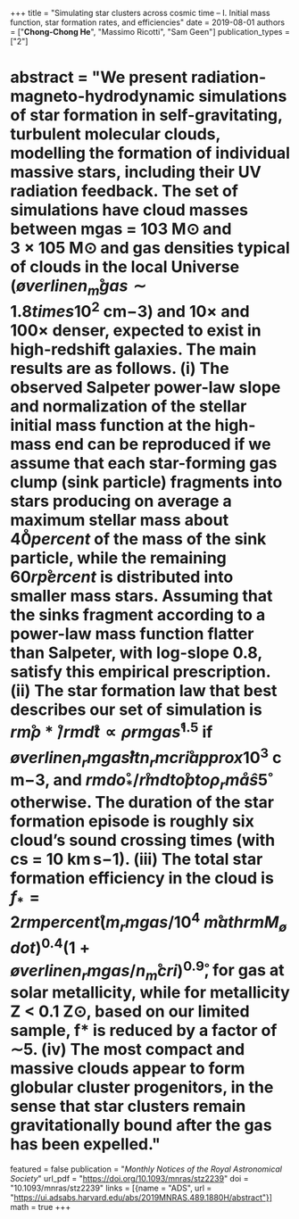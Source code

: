 +++
title = "Simulating star clusters across cosmic time – I. Initial mass function, star formation rates, and efficiencies"
date = 2019-08-01
authors = ["**Chong-Chong He**", "Massimo Ricotti", "Sam Geen"]
publication_types = ["2"]
# abstract = "We present radiation-magneto-hydrodynamic simulations of star formation in self-gravitating, turbulent molecular clouds, modelling the formation of individual massive stars, including their UV radiation feedback. The set of simulations have cloud masses between mgas = 103 M⊙ and 3 × 105 M⊙ and gas densities typical of clouds in the local Universe ($øverlinen_m̊ gas ∼ 1.8times 10^2$ cm−3) and 10× and 100× denser, expected to exist in high-redshift galaxies. The main results are as follows. (i) The observed Salpeter power-law slope and normalization of the stellar initial mass function at the high-mass end can be reproduced if we assume that each star-forming gas clump (sink particle) fragments into stars producing on average a maximum stellar mass about $40  ̊per cent$ of the mass of the sink particle, while the remaining $60 rp̊er cent$ is distributed into smaller mass stars. Assuming that the sinks fragment according to a power-law mass function flatter than Salpeter, with log-slope 0.8, satisfy this empirical prescription. (ii) The star formation law that best describes our set of simulation is $rm̊ρ*̊/rm d̊t ∝ ρ _̊rm gas̊^1.5$ if $øverlinen_rm gas̊łt n_rm cri̊approx 10^3$ cm−3, and $rm do̊ _*/r̊m dt o̊pto ρ _rmåŝ5̊$ otherwise. The duration of the star formation episode is roughly six cloud’s sound crossing times (with cs = 10 km s−1). (iii) The total star formation efficiency in the cloud is $f_*=2 rm per cent̊ (m_rm gas/10^4~m̊athrmM_ødot)^0.4(1+øverlinen_rm gas/n_m̊ cri)^0.9̊$, for gas at solar metallicity, while for metallicity Z &lt; 0.1 Z⊙, based on our limited sample, f* is reduced by a factor of ∼5. (iv) The most compact and massive clouds appear to form globular cluster progenitors, in the sense that star clusters remain gravitationally bound after the gas has been expelled."
featured = false
publication = "*Monthly Notices of the Royal Astronomical Society*"
url_pdf = "https://doi.org/10.1093/mnras/stz2239"
doi = "10.1093/mnras/stz2239"
links = [{name = "ADS", url = "https://ui.adsabs.harvard.edu/abs/2019MNRAS.489.1880H/abstract"}]
math = true
+++

